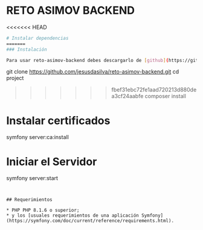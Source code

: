 # RETO ASIMOV BACKEND


<<<<<<< HEAD
``` bash
# Instalar dependencias
=======
### Instalación

Para usar reto-asimov-backend debes descargarlo de [github](https://github.com/jesusdasilva/reto-asimov-backend), y luego instalar sus dependencias de paquetes.

```
git clone https://github.com/jesusdasilva/reto-asimov-backend.git
cd project
>>>>>>> fbef31ebc72fe1aad720213d880dea3cf24aabfe
composer install

# Instalar certificados
symfony server:ca:install

# Iniciar el Servidor
symfony server:start
```


## Requerimientos

* PHP PHP 8.1.6 o superior;
* y los [usuales requerimientos de una aplicación Symfony](https://symfony.com/doc/current/reference/requirements.html).
